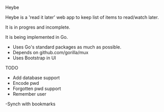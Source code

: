 Heybe

Heybe is a 'read it later' web app to keep list of items to read/watch later.

It is in progres and incomplete.

It is being implemented in Go. 
 - Uses Go's standard packages as much as possible.
 - Depends on github.com/gorilla/mux
 - Uses Bootstrap in UI


TODO
- Add database support
- Encode pwd
- Forgotten pwd support
- Remember user

-Synch with bookmarks




